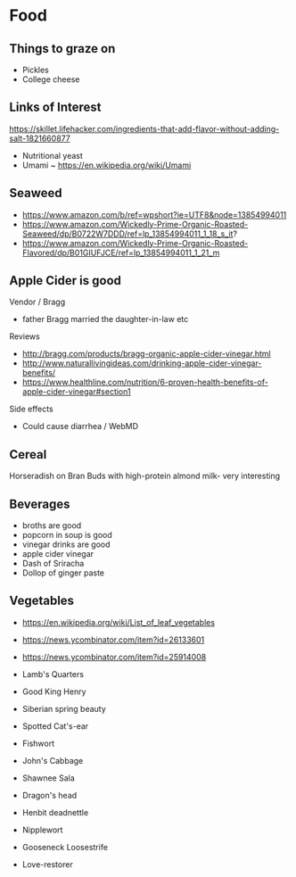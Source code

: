 
# Food

## Things to graze on

* Pickles
* College cheese

## Links of Interest

https://skillet.lifehacker.com/ingredients-that-add-flavor-without-adding-salt-1821660877
* Nutritional yeast
* Umami ~ https://en.wikipedia.org/wiki/Umami


## Seaweed

* https://www.amazon.com/b/ref=wpshort?ie=UTF8&node=13854994011
* https://www.amazon.com/Wickedly-Prime-Organic-Roasted-Seaweed/dp/B0722W7DDD/ref=lp_13854994011_1_18_s_it?
* https://www.amazon.com/Wickedly-Prime-Organic-Roasted-Flavored/dp/B01GIUFJCE/ref=lp_13854994011_1_21_m


## Apple Cider is good

Vendor / Bragg

* father Bragg married the daughter-in-law etc


Reviews

* http://bragg.com/products/bragg-organic-apple-cider-vinegar.html
* http://www.naturallivingideas.com/drinking-apple-cider-vinegar-benefits/
* https://www.healthline.com/nutrition/6-proven-health-benefits-of-apple-cider-vinegar#section1


Side effects

* Could cause diarrhea / WebMD


## Cereal

Horseradish on Bran Buds with high-protein almond milk- very interesting


## Beverages

* broths are good
* popcorn in soup is good
* vinegar drinks are good
* apple cider vinegar
* Dash of Sriracha
* Dollop of ginger paste


## Vegetables

* https://en.wikipedia.org/wiki/List_of_leaf_vegetables
* https://news.ycombinator.com/item?id=26133601
* https://news.ycombinator.com/item?id=25914008

* Lamb's Quarters
* Good King Henry
* Siberian spring beauty
* Spotted Cat's-ear
* Fishwort
* John's Cabbage
* Shawnee Sala
* Dragon's head
* Henbit deadnettle
* Nipplewort
* Gooseneck Loosestrife
* Love-restorer
